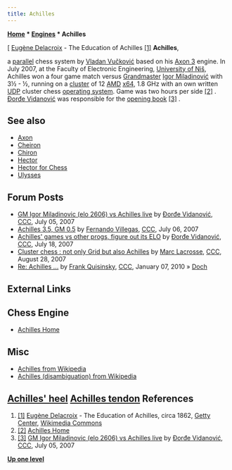 ```yaml
---
title: Achilles
---
```

**[Home](Home "Home") * [Engines](Engines "Engines") * Achilles**

\[ [Eugène Delacroix](Category:Eug%C3%A8ne_Delacroix "Category:Eugène Delacroix") - The Education of Achilles <a id="cite-note-1" href="#cite-ref-1">[1]</a>
**Achilles**,

a [parallel](Parallel_Search "Parallel Search") chess system by [Vladan Vučković](Vladan_Vu%C4%8Dkovi%C4%87 "Vladan Vučković") based on his [Axon 3](Axon "Axon") engine. In July 2007, at the Faculty of Electronic Engineering, [University of Niš](https://en.wikipedia.org/wiki/University_of_Ni%C5%A1), Achilles won a four game match versus [Grandmaster](https://en.wikipedia.org/wiki/Grandmaster_%28chess%29) [Igor Miladinović](https://en.wikipedia.org/wiki/Igor_Miladinovi%C4%87) with 3½ - ½, running on a [cluster](https://en.wikipedia.org/wiki/Computer_cluster) of 12 [AMD](AMD "AMD") [x64](X86-64 "X86-64"), 1.8 GHz with an own written [UDP](https://en.wikipedia.org/wiki/User_Datagram_Protocol) cluster chess [operating system](https://en.wikipedia.org/wiki/Operating_system). Game was two hours per side <a id="cite-note-2" href="#cite-ref-2">[2]</a> . [Đorđe Vidanović](%C4%90or%C4%91e_Vidanovi%C4%87 "Đorđe Vidanović") was responsible for the [opening book](Opening_Book "Opening Book") <a id="cite-note-3" href="#cite-ref-3">[3]</a> .

## See also

- [Axon](Axon "Axon")
- [Cheiron](Cheiron "Cheiron")
- [Chiron](Chiron "Chiron")
- [Hector](Hector "Hector")
- [Hector for Chess](Hector_for_Chess "Hector for Chess")
- [Ulysses](Ulysses "Ulysses")

## Forum Posts

- [GM Igor Miladinovic (elo 2606) vs Achilles live](http://www.talkchess.com/forum/viewtopic.php?t=14888) by [Đorđe Vidanović](%C4%90or%C4%91e_Vidanovi%C4%87 "Đorđe Vidanović"), [CCC](CCC "CCC"), July 05, 2007
- [Achilles 3.5, GM 0.5](http://www.talkchess.com/forum/viewtopic.php?t=14908) by [Fernando Villegas](Fernando_Villegas "Fernando Villegas"), [CCC](CCC "CCC"), July 06, 2007
- [Achilles' games vs other progs, figure out its ELO](http://www.talkchess.com/forum/viewtopic.php?t=15204) by [Đorđe Vidanović](%C4%90or%C4%91e_Vidanovi%C4%87 "Đorđe Vidanović"), [CCC](CCC "CCC"), July 18, 2007
- [Cluster chess : not only Grid but also Achilles](http://www.talkchess.com/forum/viewtopic.php?t=16087) by [Marc Lacrosse](index.php?title=Marc_Lacrosse&action=edit&redlink=1 "Marc Lacrosse (page does not exist)"), [CCC](CCC "CCC"), August 28, 2007
- [Re: Achilles ...](http://www.talkchess.com/forum/viewtopic.php?topic_view=threads&p=316379&t=31534) by [Frank Quisinsky](Frank_Quisinsky "Frank Quisinsky"), [CCC](CCC "CCC"), January 07, 2010 » [Doch](Doch "Doch")

## External Links

## Chess Engine

- [Achilles Home](http://chess.elfak.ni.ac.rs/)

## Misc

- [Achilles from Wikipedia](https://en.wikipedia.org/wiki/Achilles)
- [Achilles (disambiguation) from Wikipedia](https://en.wikipedia.org/wiki/Achilles_%28disambiguation%29)

## [Achilles' heel](https://en.wikipedia.org/wiki/Achilles%27_heel) [Achilles tendon](https://en.wikipedia.org/wiki/Achilles_tendon) References

1. <a id="cite-ref-1" href="#cite-note-1">[1]</a> [Eugène Delacroix](Category:Eug%C3%A8ne_Delacroix "Category:Eugène Delacroix") - The Education of Achilles, circa 1862, [Getty Center](https://en.wikipedia.org/wiki/Getty_Center), [Wikimedia Commons](https://en.wikipedia.org/wiki/Wikimedia_Commons)
1. <a id="cite-ref-2" href="#cite-note-2">[2]</a> [Achilles Home](http://chess.elfak.ni.ac.rs/)
1. <a id="cite-ref-3" href="#cite-note-3">[3]</a> [GM Igor Miladinovic (elo 2606) vs Achilles live](http://www.talkchess.com/forum/viewtopic.php?t=14888) by [Đorđe Vidanović](%C4%90or%C4%91e_Vidanovi%C4%87 "Đorđe Vidanović"), [CCC](CCC "CCC"), July 05, 2007

**[Up one level](Engines "Engines")**

